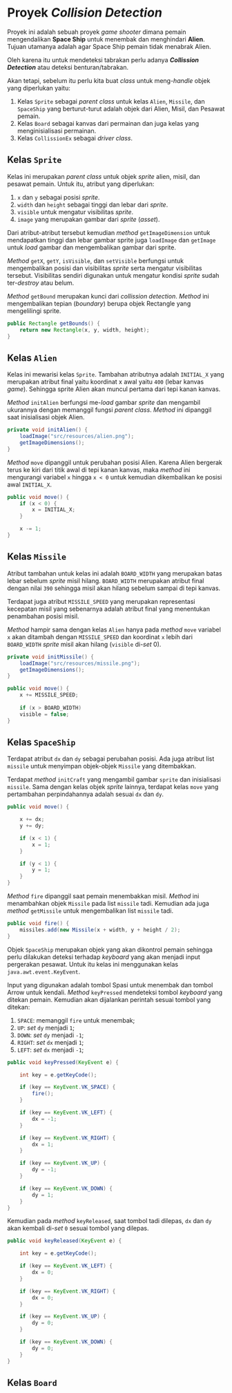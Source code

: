 # Proyek _Collision Detection_

Proyek ini adalah sebuah proyek _game shooter_ dimana pemain mengendalikan **Space Ship** untuk menembak dan menghindari **Alien**. Tujuan utamanya adalah agar Space Ship pemain tidak menabrak Alien.

Oleh karena itu untuk mendeteksi tabrakan perlu adanya _**Collission Detection**_ atau deteksi benturan/tabrakan. 

Akan tetapi, sebelum itu perlu kita buat _class_ untuk meng-_handle_ objek yang diperlukan yaitu: 

1. Kelas `Sprite` sebagai _parent class_ untuk kelas `Alien`, `Missile`, dan `SpaceShip` yang berturut-turut adalah objek dari Alien, Misil, dan Pesawat pemain.
2. Kelas `Board` sebagai kanvas dari permainan dan juga kelas yang menginisialisasi permainan.
3. Kelas `CollissionEx` sebagai _driver class_.

## **Kelas `Sprite`**

Kelas ini merupakan _parent class_ untuk objek _sprite_ alien, misil, dan pesawat pemain. Untuk itu, atribut yang diperlukan:
1. `x` dan `y` sebagai posisi _sprite_.
2. `width` dan `height` sebagai tinggi dan lebar dari _sprite_.
3. `visible` untuk mengatur visibilitas _sprite_.
4. `image` yang merupakan gambar dari _sprite_ (_asset_).

Dari atribut-atribut tersebut kemudian _method_ `getImageDimension` untuk mendapatkan tinggi dan lebar gambar sprite juga `loadImage` dan `getImage` untuk _load_ gambar dan mengembalikan gambar dari sprite.

_Method_ `getX`, `getY`, `isVisible`, dan `setVisible` berfungsi untuk mengembalikan posisi dan visibilitas _sprite_ serta mengatur visibilitas tersebut. Visibilitas sendiri digunakan untuk mengatur kondisi _sprite_ sudah ter-_destroy_ atau belum.

_Method_ `getBound` merupakan kunci dari _collission detection_. _Method_ ini mengembalikan tepian (_boundary_) berupa objek Rectangle yang mengelilingi sprite. 
```java
public Rectangle getBounds() {
    return new Rectangle(x, y, width, height);
}
```

## **Kelas `Alien`**

Kelas ini mewarisi kelas `Sprite`. Tambahan atributnya adalah `INITIAL_X` yang merupakan atribut final yaitu koordinat x awal yaitu `400` (lebar kanvas _game_). Sehingga sprite Alien akan muncul pertama dari tepi kanan kanvas.

_Method_ `initAlien` berfungsi me-_load_ gambar _sprite_ dan mengambil ukurannya dengan memanggil fungsi _parent class_. _Method_ ini dipanggil saat inisialisasi objek Alien.

```java
private void initAlien() {
    loadImage("src/resources/alien.png");
    getImageDimensions();
}
```
_Method_ `move` dipanggil untuk perubahan posisi Alien. Karena Alien bergerak terus ke kiri dari titik awal di tepi kanan kanvas, maka _method_ ini mengurangi variabel `x` hingga `x < 0` untuk kemudian dikembalikan ke posisi awal `INITIAL_X`.

```java
public void move() {
    if (x < 0) {
        x = INITIAL_X;
    }

    x -= 1;
}
```
## **Kelas `Missile`**

Atribut tambahan untuk kelas ini adalah `BOARD_WIDTH` yang merupakan batas lebar sebelum _sprite_ misil hilang. `BOARD_WIDTH` merupakan atribut final dengan nilai `390` sehingga misil akan hilang sebelum sampai di tepi kanvas.

Terdapat juga atribut `MISSILE_SPEED` yang merupakan representasi kecepatan misil yang sebenarnya adalah atribut final yang menentukan penambahan posisi misil.

_Method_ hampir sama dengan kelas `Alien` hanya pada _method_ `move` variabel `x` akan ditambah dengan `MISSILE_SPEED` dan koordinat `x` lebih dari `BOARD_WIDTH` _sprite_ misil akan hilang (`visible` di-_set_ 0).

```java
private void initMissile() {
    loadImage("src/resources/missile.png");
    getImageDimensions();        
}

public void move() {       
    x += MISSILE_SPEED;
        
    if (x > BOARD_WIDTH)
    visible = false;
}
```

## **Kelas `SpaceShip`**

Terdapat atribut `dx` dan `dy` sebagai perubahan posisi. Ada juga atribut list `missile` untuk menyimpan objek-objek `Missile` yang ditembakkan.

Terdapat _method_ `initCraft` yang mengambil gambar `sprite` dan inisialisasi `missile`. Sama dengan kelas objek _sprite_ lainnya, terdapat kelas `move` yang pertambahan perpindahannya adalah sesuai `dx` dan `dy`.

```java
public void move() {

    x += dx;
    y += dy;

    if (x < 1) {
        x = 1;
    }

    if (y < 1) {
        y = 1;
    }
}
```

_Method_ `fire` dipanggil saat pemain menembakkan misil. _Method_ ini menambahkan objek `Missile` pada list `missile` tadi. Kemudian ada juga _method_ `getMissile` untuk mengembalikan list `missile` tadi.

```java
public void fire() {
    missiles.add(new Missile(x + width, y + height / 2);
}
```

Objek `SpaceShip` merupakan objek yang akan dikontrol pemain sehingga perlu dilakukan deteksi terhadap _keyboard_ yang akan menjadi input pergerakan pesawat. Untuk itu kelas ini menggunakan kelas `java.awt.event.KeyEvent`.

Input yang digunakan adalah tombol Spasi untuk menembak dan tombol Arrow untuk kendali. _Method_ `keyPressed` mendeteksi tombol _keyboard_ yang ditekan pemain. Kemudian akan dijalankan perintah sesuai tombol yang ditekan:
1. `SPACE`: memanggil `fire` untuk menembak;
2. `UP`: _set_ `dy` menjadi `1`;
3. `DOWN`: _set_ `dy` menjadi `-1`;
4. `RIGHT`: _set_ `dx` menjadi `1`;
5. `LEFT`: _set_ `dx` menjadi `-1`;

```java
public void keyPressed(KeyEvent e) {

    int key = e.getKeyCode();

    if (key == KeyEvent.VK_SPACE) {
        fire();
    }

    if (key == KeyEvent.VK_LEFT) {
        dx = -1;
    }

    if (key == KeyEvent.VK_RIGHT) {
        dx = 1;
    }

    if (key == KeyEvent.VK_UP) {
        dy = -1;
    }

    if (key == KeyEvent.VK_DOWN) {
        dy = 1;
    }
}
```

Kemudian pada _method_ `keyReleased`, saat tombol tadi dilepas, `dx` dan `dy` akan kembali di-_set_ `0` sesuai tombol yang dilepas.

```java
public void keyReleased(KeyEvent e) {

    int key = e.getKeyCode();

    if (key == KeyEvent.VK_LEFT) {
        dx = 0;
    }

    if (key == KeyEvent.VK_RIGHT) {
        dx = 0;
    }

    if (key == KeyEvent.VK_UP) {
        dy = 0;
    }

    if (key == KeyEvent.VK_DOWN) {
        dy = 0;
    }
}
```
## **Kelas `Board`**
